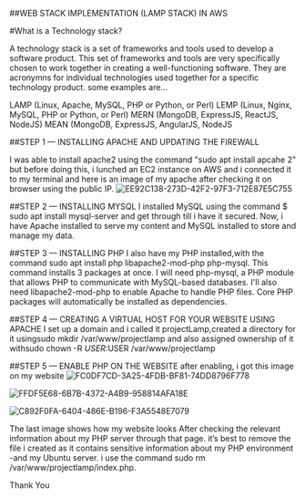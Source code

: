 
##WEB STACK IMPLEMENTATION (LAMP STACK) IN AWS

#What is a Technology stack?

A technology stack is a set of frameworks and tools used to develop a software product. This set of frameworks and tools are very specifically chosen to work together in creating a well-functioning software. They are acronymns for individual technologies used together for a specific technology product. some examples are…

LAMP (Linux, Apache, MySQL, PHP or Python, or Perl)
LEMP (Linux, Nginx, MySQL, PHP or Python, or Perl)
MERN (MongoDB, ExpressJS, ReactJS, NodeJS)
MEAN (MongoDB, ExpressJS, AngularJS, NodeJS

##STEP 1 — INSTALLING APACHE AND UPDATING THE FIREWALL

I was able to install apache2 using the command "sudo apt install apcahe 2" but before doing this, i lunched an EC2 instance on AWS and i connected it to my terminal and here is an image of my apache after checking it on browser using the public IP.
![EE92C138-273D-42F2-97F3-712E87E5C755](https://github.com/Sinuel08/dareyio-project1/assets/138252849/60ecfc62-bdc7-4639-8d4c-6014cdb8e55c)

##STEP 2 — INSTALLING MYSQL
I installed MySQL using the command $ sudo apt install mysql-server and get through till i have it secured. Now, i have Apache installed to serve my content and MySQL installed to store and manage my data.

##STEP 3 — INSTALLING PHP
I also have my PHP installed,with the command sudo apt install php libapache2-mod-php php-mysql. This command installs 3 packages at once.
I will need php-mysql, a PHP module that allows PHP to communicate with MySQL-based databases. I'll also need libapache2-mod-php to enable Apache to handle PHP files. Core PHP packages will automatically be installed as dependencies.

##STEP 4 — CREATING A VIRTUAL HOST FOR YOUR WEBSITE USING APACHE
I set up a domain and i called it projectLamp,created a directory for it usingsudo mkdir /var/www/projectlamp and also assigned ownership of it withsudo chown -R $USER:$USER /var/www/projectlamp

##STEP 5 — ENABLE PHP ON THE WEBSITE
after enabling, i got this image on my website
![FC0DF7CD-3A25-4FDB-BF81-74DD8796F778](https://github.com/Sinuel08/dareyio-project1/assets/138252849/e825d28b-208a-4487-8e67-412526142611)

![FFDF5E68-6B7B-4372-A4B9-958814AFA18E](https://github.com/Sinuel08/dareyio-project1/assets/138252849/dd3e2320-ebaf-49f5-b0c0-4fa9415d786d)

![C892F0FA-6404-486E-B196-F3A5548E7079](https://github.com/Sinuel08/dareyio-project1/assets/138252849/314252f8-1548-4279-a3b4-83be10b67e0b)

The last image shows how my website looks After checking the relevant information about my PHP server through that page. it’s best to remove the file i created as it contains sensitive information about my PHP environment -and my Ubuntu server. i use the command sudo rm /var/www/projectlamp/index.php.

Thank You


